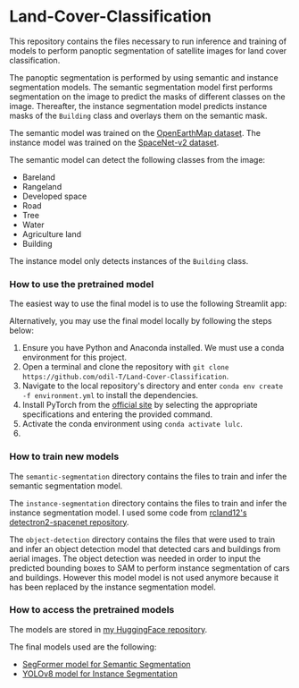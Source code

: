 # Land-Cover-Classification

This repository contains the files necessary to run inference and training of models to perform panoptic segmentation of satellite images for land cover classification.

The panoptic segmentation is performed by using semantic and instance segmentation models. The semantic segmentation model first performs segmentation on the image to predict the masks of different classes on the image. Thereafter, the instance segmentation model predicts instance masks of the `Building` class and overlays them on the semantic mask.

The semantic model was trained on the [OpenEarthMap dataset](https://open-earth-map.org/). The instance model was trained on the [SpaceNet-v2 dataset](https://spacenet.ai/spacenet-buildings-dataset-v2/).

The semantic model can detect the following classes from the image:
- Bareland
- Rangeland
- Developed space
- Road
- Tree
- Water
- Agriculture land
- Building

The instance model only detects instances of the `Building` class.

### How to use the pretrained model

The easiest way to use the final model is to use the following Streamlit app: 

Alternatively, you may use the final model locally by following the steps below:

1. Ensure you have Python and Anaconda installed. We must use a conda environment for this project.
2. Open a terminal and clone the repository with `git clone https://github.com/odil-T/Land-Cover-Classification`.
3. Navigate to the local repository's directory and enter `conda env create -f environment.yml` to install the dependencies.
4. Install PyTorch from the [official site](https://pytorch.org/get-started/locally/) by selecting the appropriate specifications and entering the provided command.
5. Activate the conda environment using `conda activate lulc`.
6. 




### How to train new models




The `semantic-segmentation` directory contains the files to train and infer the semantic segmentation model.

The `instance-segmentation` directory contains the files to train and infer the instance segmentation model. I used some code from [rcland12's detectron2-spacenet repository](https://github.com/rcland12/detectron2-spacenet).

The `object-detection` directory contains the files that were used to train and infer an object detection model that detected cars and buildings from aerial images. The object detection was needed in order to input the predicted bounding boxes to SAM to perform instance segmentation of cars and buildings. However this model model is not used anymore because it has been replaced by the instance segmentation model.



### How to access the pretrained models

The models are stored in [my HuggingFace repository](https://huggingface.co/odil111).

The final models used are the following:
- [SegFormer model for Semantic Segmentation](https://huggingface.co/odil111/segformer-fine-tuned-on-openearthmap/tree/main/segformer_sem_seg_2024-06-05--16-54-31)
- [YOLOv8 model for Instance Segmentation](https://huggingface.co/odil111/yolov8m-seg-fine-tuned-on-spacenetv2/tree/main/yolov8m_inst_seg_2024-06-11--15-57-15/weights)
